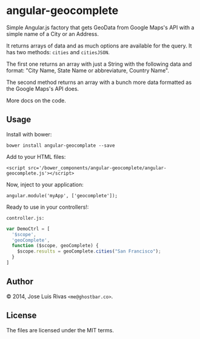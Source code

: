 angular-geocomplete
===================

Simple Angular.js factory that gets GeoData from Google Maps's API with a simple name of a City or an Address.

It returns arrays of data and as much options are available for the query. It has two methods: `cities` and `citiesJSON`.

The first one returns an array with just a String with the following data and format: "City Name, State Name or abbreviature, Country Name".

The second method returns an array with a bunch more data formatted as the Google Maps's API does.

More docs on the code.

Usage
-----

Install with bower:

    bower install angular-geocomplate --save

Add to your HTML files:

    <script src='/bower_components/angular-geocomplete/angular-geocomplete.js'></script>

Now, inject to your application:

    angular.module('myApp', ['geocomplete']);

Ready to use in your controllers!:

`controller.js:`

```js
var DemoCtrl = [
  '$scope',
  'geoComplete',
  function ($scope, geoComplete) {
    $scope.results = geoComplete.cities("San Francisco");
  }
]
```

Author
------
© 2014, Jose Luis Rivas `<me@ghostbar.co>`. 

License
-------
The files are licensed under the MIT terms.

